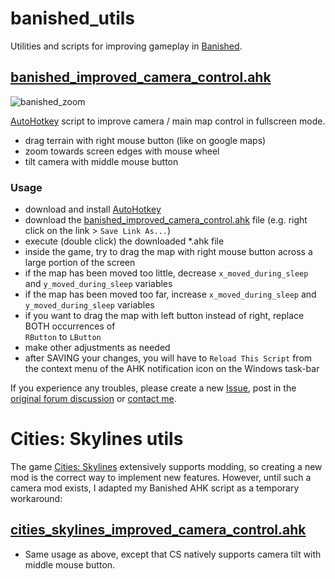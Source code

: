 # banished_utils
Utilities and scripts for improving gameplay in [Banished](http://www.shiningrocksoftware.com/game/).

## [banished_improved_camera_control.ahk](banished_improved_camera_control.ahk)
![banished_zoom](https://cloud.githubusercontent.com/assets/1087670/6482850/e5f6331e-c26a-11e4-8fa0-305ae30d6563.jpg)

[AutoHotkey](http://en.wikipedia.org/wiki/AutoHotkey) script to improve camera / main map control in fullscreen mode.

* drag terrain with right mouse button (like on google maps)
* zoom towards screen edges with mouse wheel
* tilt camera with middle mouse button

### Usage
* download and install [AutoHotkey](http://ahkscript.org/)
* download the [banished_improved_camera_control.ahk](https://raw.githubusercontent.com/Aprillion/banished_utils/master/banished_improved_camera_control.ahk) file (e.g. right click on the link > `Save Link As...`)
* execute (double click) the downloaded *.ahk file
* inside the game, try to drag the map with right mouse button across a large portion of the screen
 * if the map has been moved too little, decrease `x_moved_during_sleep` and `y_moved_during_sleep` variables
 * if the map has been moved too far, increase `x_moved_during_sleep` and `y_moved_during_sleep` variables
 * if you want to drag the map with left button instead of right, replace BOTH occurrences of <br> `RButton` to `LButton`
 * make other adjustments as needed
* after SAVING your changes, you will have to `Reload This Script` from the context menu of the AHK notification icon on the Windows task-bar

If you experience any troubles, please create a new [Issue](https://github.com/Aprillion/banished_utils/issues), post in the [original forum discussion](http://shiningrocksoftware.com/forum/discussion/comment/27250#Comment_27250) or [contact me](https://github.com/Aprillion).

# Cities: Skylines utils

The game [Cities: Skylines](http://www.citiesskylines.com) extensively supports modding, so creating a new mod is the correct way to implement new features. However, until such a camera mod exists, I adapted my Banished AHK script as a temporary workaround:

## [cities_skylines_improved_camera_control.ahk](cities_skylines_improved_camera_control.ahk)

* Same usage as above, except that CS natively supports camera tilt with middle mouse button.


